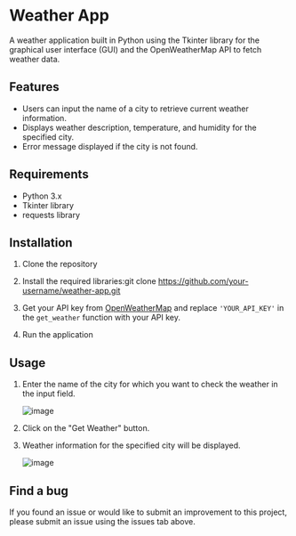 # Weather App

A weather application built in Python using the Tkinter library for the graphical user interface (GUI) and the OpenWeatherMap API to fetch weather data.

## Features

- Users can input the name of a city to retrieve current weather information.
- Displays weather description, temperature, and humidity for the specified city.
- Error message displayed if the city is not found.

## Requirements

- Python 3.x
- Tkinter library
- requests library

## Installation

1. Clone the repository
   
2. Install the required libraries:git clone https://github.com/your-username/weather-app.git
   
3. Get your API key from [OpenWeatherMap](https://home.openweathermap.org/users/sign_up) and replace `'YOUR_API_KEY'` in the `get_weather` function with your API key.

4. Run the application
   
## Usage

1. Enter the name of the city for which you want to check the weather in the input field.
   
   ![image](https://github.com/MihaiPopescu31/Weather_App/assets/138394009/e9c27280-0d38-407d-88c7-65286b3483d2)

2. Click on the "Get Weather" button.
3. Weather information for the specified city will be displayed.

   ![image](https://github.com/MihaiPopescu31/Weather_App/assets/138394009/3d7957a4-6ee5-4dd9-8efb-e62ccac88824)

## Find a bug
If you found an issue or would like to submit an improvement to this project, please submit an issue using the issues tab above.







